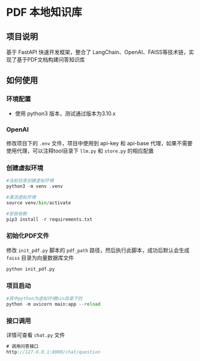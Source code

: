 # PDF 本地知识库

## 项目说明
基于 FastAPI 快速开发框架，整合了 LangChain、OpenAI、FAISS等技术链，实现了基于PDF文档构建问答知识库
### 


## 如何使用

### 环境配置
* 使用 python3 版本，测试通过版本为3.10.x

### OpenAI
修改项目下的 `.env` 文件，项目中使用到 api-key 和 api-base 代理，如果不需要使用代理，可以注释tool目录下 `llm.py` 和 `store.py` 的相应配置


### 创建虚拟环境
```python
#当前目录创建虚拟环境
python3 -m venv .venv

#激活虚拟环境
source venv/bin/activate

#安装依赖
pip3 install -r requirements.txt

```

### 初始化PDF文件
修改 `init_pdf.py` 脚本的 `pdf_path` 路径，然后执行此脚本，成功后默认会生成 `faiss` 目录为向量数据库文件
```python
python init_pdf.py
```

### 项目启动
```python
#其中python为虚拟环境bin目录下的
python -m uvicorn main:app --reload 
```

### 接口调用
详情可查看 `chat.py` 文件
```javascript
# 调用问答接口
http://127.0.0.1:8000/chat/question
```
